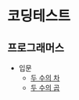 코딩테스트
========

프로그래머스
----------

- 입문
  - [두 수의 차](https://school.programmers.co.kr/learn/courses/30/lessons/120803)
  - [두 수의 곱](https://school.programmers.co.kr/learn/courses/30/lessons/120804)

